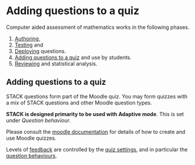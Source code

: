 # Adding questions to a quiz

Computer aided assessment of mathematics works in the following phases.

1. [Authoring](../Authoring/index.md),
2. [Testing](Testing.md) and
3. [Deploying](Deploying.md) questions.
4. [Adding questions to a quiz](Quiz.md) and use by students.
5. [Reviewing](Reviewing.md) and statistical analysis.

## Adding questions to a quiz  ##

STACK questions form part of the Moodle quiz.  You may form quizzes with a mix of STACK questions and other Moodle question types.

**STACK is designed primarity to be used with Adaptive mode**.  This is set under _Question behaviour_.

Please consult the [moodle documentation](http://docs.moodle.org/23/en/Quiz_module) for details of how to create and use Moodle quizzes.

Levels of [feedback](Feedback.md) are controlled by the [quiz settings](http://docs.moodle.org/22/en/Quiz_settings), and in particular the [question behaviours](http://docs.moodle.org/22/en/Question_behaviours).
